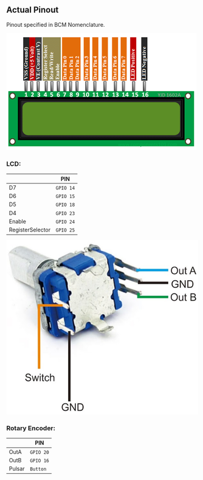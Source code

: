 ## Actual Pinout
Pinout specified in BCM Nomenclature.

![LCD](./lcd_schem.png)

### LCD:
|                |PIN                            |
|----------------|-------------------------------|
|D7								|`GPIO 14`            |
|D6								|`GPIO 15`            |
|D5								|`GPIO 18`|
|D4								|`GPIO 23`|
|Enable								|`GPIO 24`|
|RegisterSelector								|`GPIO 25`|


![Rotary](./rotary_schem.png)

### Rotary Encoder:
|                |PIN                            |
|----------------|-------------------------------|
|OutA								|`GPIO 20`|
|OutB								|`GPIO 16`|
|Pulsar								|`Button`|